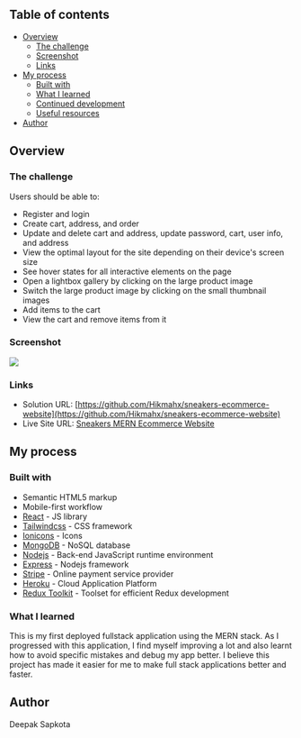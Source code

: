 

## Table of contents

- [Overview](#overview)
  - [The challenge](#the-challenge)
  - [Screenshot](#screenshot)
  - [Links](#links)
- [My process](#my-process)
  - [Built with](#built-with)
  - [What I learned](#what-i-learned)
  - [Continued development](#continued-development)
  - [Useful resources](#useful-resources)
- [Author](#author)


## Overview

### The challenge

Users should be able to:

- Register and login
- Create cart, address, and order
- Update and delete cart and address, update password, cart, user info, and address
- View the optimal layout for the site depending on their device's screen size
- See hover states for all interactive elements on the page
- Open a lightbox gallery by clicking on the large product image
- Switch the large product image by clicking on the small thumbnail images
- Add items to the cart
- View the cart and remove items from it

### Screenshot

![](./client/design/sneakers-ecommerce-website.herokuapp.com.png)

### Links

- Solution URL: [https://github.com/Hikmahx/sneakers-ecommerce-website](https://github.com/Hikmahx/sneakers-ecommerce-website)
- Live Site URL: [Sneakers MERN Ecommerce Website](https://sneakers-z66o.onrender.com/)

## My process

### Built with

- Semantic HTML5 markup
- Mobile-first workflow
- [React](https://reactjs.org/) - JS library
- [Tailwindcss](https://tailwindcss.com/) - CSS framework
- [Ionicons](https://ionicons.com) - Icons
- [MongoDB](https://www.mongodb.com/) - NoSQL database
- [Nodejs](https://nodejs.org/) - Back-end JavaScript runtime environment
- [Express](https://expressjs.com/) - Nodejs framework
- [Stripe](http://stripe.com/) - Online payment service provider 
- [Heroku](https://www.heroku.com/) -  Cloud Application Platform
- [Redux Toolkit](https://redux-toolkit.js.org/) - Toolset for efficient Redux development



### What I learned

This is my first deployed fullstack application using the MERN stack. As I progressed with this application, I find myself improving a lot and also learnt how to avoid specific mistakes and debug my app better. I believe this project has made it easier for me to make full stack applications better and faster.





## Author
Deepak Sapkota

